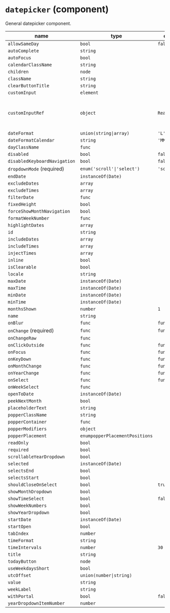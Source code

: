 # `datepicker` (component)

General datepicker component.

| name                         | type                           | default value       | description                                |
| ---------------------------- | ------------------------------ | ---------------     | ------------------------------------------ |
| `allowSameDay`               | `bool`                         | `false`             |                                            |
| `autoComplete`               | `string`                       |                     |                                            |
| `autoFocus`                  | `bool`                         |                     |                                            |
| `calendarClassName`          | `string`                       |                     |                                            |
| `children`                   | `node`                         |                     |                                            |
| `className`                  | `string`                       |                     |                                            |
| `clearButtonTitle`           | `string`                       |                     |                                            |
| `customInput`                | `element`                      |                     |                                            |
| `customInputRef`             | `object`                       | `React.createRef()` | The property used to pass the ref callback |
| `dateFormat`                 | `union(string\|array)`         | `'L'`               |                                            |
| `dateFormatCalendar`         | `string`                       | `'MMMM YYYY'`       |                                            |
| `dayClassName`               | `func`                         |                     |                                            |
| `disabled`                   | `bool`                         | `false`             |                                            |
| `disabledKeyboardNavigation` | `bool`                         | `false`             |                                            |
| `dropdownMode` (required)    | `enum('scroll'\|'select')`     | `'scroll'`          |                                            |
| `endDate`                    | `instanceOf(Date)`             |                     |                                            |
| `excludeDates`               | `array`                        |                     |                                            |
| `excludeTimes`               | `array`                        |                     |                                            |
| `filterDate`                 | `func`                         |                     |                                            |
| `fixedHeight`                | `bool`                         |                     |                                            |
| `forceShowMonthNavigation`   | `bool`                         |                     |                                            |
| `formatWeekNumber`           | `func`                         |                     |                                            |
| `highlightDates`             | `array`                        |                     |                                            |
| `id`                         | `string`                       |                     |                                            |
| `includeDates`               | `array`                        |                     |                                            |
| `includeTimes`               | `array`                        |                     |                                            |
| `injectTimes`                | `array`                        |                     |                                            |
| `inline`                     | `bool`                         |                     |                                            |
| `isClearable`                | `bool`                         |                     |                                            |
| `locale`                     | `string`                       |                     |                                            |
| `maxDate`                    | `instanceOf(Date)`             |                     |                                            |
| `maxTime`                    | `instanceOf(Date)`             |                     |                                            |
| `minDate`                    | `instanceOf(Date)`             |                     |                                            |
| `minTime`                    | `instanceOf(Date)`             |                     |                                            |
| `monthsShown`                | `number`                       | `1`                 |                                            |
| `name`                       | `string`                       |                     |                                            |
| `onBlur`                     | `func`                         | `function() {}`     |                                            |
| `onChange` (required)        | `func`                         | `function() {}`     |                                            |
| `onChangeRaw`                | `func`                         |                     |                                            |
| `onClickOutside`             | `func`                         | `function() {}`     |                                            |
| `onFocus`                    | `func`                         | `function() {}`     |                                            |
| `onKeyDown`                  | `func`                         | `function() {}`     |                                            |
| `onMonthChange`              | `func`                         | `function() {}`     |                                            |
| `onYearChange`               | `func`                         | `function() {}`     |                                            |
| `onSelect`                   | `func`                         | `function() {}`     |                                            |
| `onWeekSelect`               | `func`                         |                     |                                            |
| `openToDate`                 | `instanceOf(Date)`             |                     |                                            |
| `peekNextMonth`              | `bool`                         |                     |                                            |
| `placeholderText`            | `string`                       |                     |                                            |
| `popperClassName`            | `string`                       |                     |                                            |
| `popperContainer`            | `func`                         |                     |                                            |
| `popperModifiers`            | `object`                       |                     |                                            |
| `popperPlacement`            | `enumpopperPlacementPositions` |                     |                                            |
| `readOnly`                   | `bool`                         |                     |                                            |
| `required`                   | `bool`                         |                     |                                            |
| `scrollableYearDropdown`     | `bool`                         |                     |                                            |
| `selected`                   | `instanceOf(Date)`             |                     |                                            |
| `selectsEnd`                 | `bool`                         |                     |                                            |
| `selectsStart`               | `bool`                         |                     |                                            |
| `shouldCloseOnSelect`        | `bool`                         | `true`              |                                            |
| `showMonthDropdown`          | `bool`                         |                     |                                            |
| `showTimeSelect`             | `bool`                         | `false`             |                                            |
| `showWeekNumbers`            | `bool`                         |                     |                                            |
| `showYearDropdown`           | `bool`                         |                     |                                            |
| `startDate`                  | `instanceOf(Date)`             |                     |                                            |
| `startOpen`                  | `bool`                         |                     |                                            |
| `tabIndex`                   | `number`                       |                     |                                            |
| `timeFormat`                 | `string`                       |                     |                                            |
| `timeIntervals`              | `number`                       | `30`                |                                            |
| `title`                      | `string`                       |                     |                                            |
| `todayButton`                | `node`                         |                     |                                            |
| `useWeekdaysShort`           | `bool`                         |                     |                                            |
| `utcOffset`                  | `union(number\|string)`        |                     |                                            |
| `value`                      | `string`                       |                     |                                            |
| `weekLabel`                  | `string`                       |                     |                                            |
| `withPortal`                 | `bool`                         | `false`             |                                            |
| `yearDropdownItemNumber`     | `number`                       |                     |                                            |

